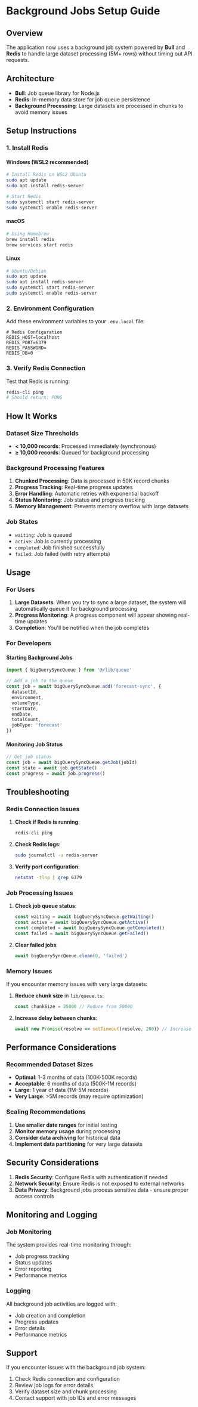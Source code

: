 # Background Jobs Setup Guide

## Overview

The application now uses a background job system powered by **Bull** and **Redis** to handle large dataset processing (5M+ rows) without timing out API requests.

## Architecture

- **Bull**: Job queue library for Node.js
- **Redis**: In-memory data store for job queue persistence
- **Background Processing**: Large datasets are processed in chunks to avoid memory issues

## Setup Instructions

### 1. Install Redis

#### Windows (WSL2 recommended)
```bash
# Install Redis on WSL2 Ubuntu
sudo apt update
sudo apt install redis-server

# Start Redis
sudo systemctl start redis-server
sudo systemctl enable redis-server
```

#### macOS
```bash
# Using Homebrew
brew install redis
brew services start redis
```

#### Linux
```bash
# Ubuntu/Debian
sudo apt update
sudo apt install redis-server
sudo systemctl start redis-server
sudo systemctl enable redis-server
```

### 2. Environment Configuration

Add these environment variables to your `.env.local` file:

```env
# Redis Configuration
REDIS_HOST=localhost
REDIS_PORT=6379
REDIS_PASSWORD=
REDIS_DB=0
```

### 3. Verify Redis Connection

Test that Redis is running:

```bash
redis-cli ping
# Should return: PONG
```

## How It Works

### Dataset Size Thresholds

- **< 10,000 records**: Processed immediately (synchronous)
- **≥ 10,000 records**: Queued for background processing

### Background Processing Features

1. **Chunked Processing**: Data is processed in 50K record chunks
2. **Progress Tracking**: Real-time progress updates
3. **Error Handling**: Automatic retries with exponential backoff
4. **Status Monitoring**: Job status and progress tracking
5. **Memory Management**: Prevents memory overflow with large datasets

### Job States

- `waiting`: Job is queued
- `active`: Job is currently processing
- `completed`: Job finished successfully
- `failed`: Job failed (with retry attempts)

## Usage

### For Users

1. **Large Datasets**: When you try to sync a large dataset, the system will automatically queue it for background processing
2. **Progress Monitoring**: A progress component will appear showing real-time updates
3. **Completion**: You'll be notified when the job completes

### For Developers

#### Starting Background Jobs

```typescript
import { bigQuerySyncQueue } from '@/lib/queue'

// Add a job to the queue
const job = await bigQuerySyncQueue.add('forecast-sync', {
  datasetId,
  environment,
  volumeType,
  startDate,
  endDate,
  totalCount,
  jobType: 'forecast'
})
```

#### Monitoring Job Status

```typescript
// Get job status
const job = await bigQuerySyncQueue.getJob(jobId)
const state = await job.getState()
const progress = await job.progress()
```

## Troubleshooting

### Redis Connection Issues

1. **Check if Redis is running**:
   ```bash
   redis-cli ping
   ```

2. **Check Redis logs**:
   ```bash
   sudo journalctl -u redis-server
   ```

3. **Verify port configuration**:
   ```bash
   netstat -tlnp | grep 6379
   ```

### Job Processing Issues

1. **Check job queue status**:
   ```typescript
   const waiting = await bigQuerySyncQueue.getWaiting()
   const active = await bigQuerySyncQueue.getActive()
   const completed = await bigQuerySyncQueue.getCompleted()
   const failed = await bigQuerySyncQueue.getFailed()
   ```

2. **Clear failed jobs**:
   ```typescript
   await bigQuerySyncQueue.clean(0, 'failed')
   ```

### Memory Issues

If you encounter memory issues with very large datasets:

1. **Reduce chunk size** in `lib/queue.ts`:
   ```typescript
   const chunkSize = 25000 // Reduce from 50000
   ```

2. **Increase delay between chunks**:
   ```typescript
   await new Promise(resolve => setTimeout(resolve, 200)) // Increase from 100ms
   ```

## Performance Considerations

### Recommended Dataset Sizes

- **Optimal**: 1-3 months of data (100K-500K records)
- **Acceptable**: 6 months of data (500K-1M records)
- **Large**: 1 year of data (1M-5M records)
- **Very Large**: >5M records (may require optimization)

### Scaling Recommendations

1. **Use smaller date ranges** for initial testing
2. **Monitor memory usage** during processing
3. **Consider data archiving** for historical data
4. **Implement data partitioning** for very large datasets

## Security Considerations

1. **Redis Security**: Configure Redis with authentication if needed
2. **Network Security**: Ensure Redis is not exposed to external networks
3. **Data Privacy**: Background jobs process sensitive data - ensure proper access controls

## Monitoring and Logging

### Job Monitoring

The system provides real-time monitoring through:
- Job progress tracking
- Status updates
- Error reporting
- Performance metrics

### Logging

All background job activities are logged with:
- Job creation and completion
- Progress updates
- Error details
- Performance metrics

## Support

If you encounter issues with the background job system:

1. Check Redis connection and configuration
2. Review job logs for error details
3. Verify dataset size and chunk processing
4. Contact support with job IDs and error messages 